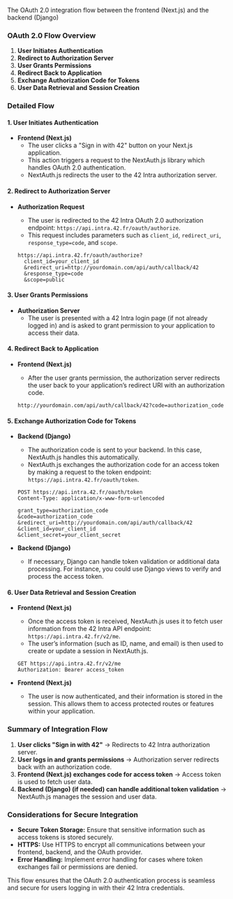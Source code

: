The OAuth 2.0 integration flow between the frontend (Next.js) and the backend (Django)
### **OAuth 2.0 Flow Overview**

1. **User Initiates Authentication**
2. **Redirect to Authorization Server**
3. **User Grants Permissions**
4. **Redirect Back to Application**
5. **Exchange Authorization Code for Tokens**
6. **User Data Retrieval and Session Creation**

### **Detailed Flow**

#### **1. User Initiates Authentication**

- **Frontend (Next.js)**
  - The user clicks a "Sign in with 42" button on your Next.js application.
  - This action triggers a request to the NextAuth.js library which handles OAuth 2.0 authentication.
  - NextAuth.js redirects the user to the 42 Intra authorization server.

#### **2. Redirect to Authorization Server**

- **Authorization Request**
  - The user is redirected to the 42 Intra OAuth 2.0 authorization endpoint: `https://api.intra.42.fr/oauth/authorize`.
  - This request includes parameters such as `client_id`, `redirect_uri`, `response_type=code`, and `scope`.

  ```plaintext
  https://api.intra.42.fr/oauth/authorize?
    client_id=your_client_id
    &redirect_uri=http://yourdomain.com/api/auth/callback/42
    &response_type=code
    &scope=public
  ```

#### **3. User Grants Permissions**

- **Authorization Server**
  - The user is presented with a 42 Intra login page (if not already logged in) and is asked to grant permission to your application to access their data.

#### **4. Redirect Back to Application**

- **Frontend (Next.js)**
  - After the user grants permission, the authorization server redirects the user back to your application’s redirect URI with an authorization code.

  ```plaintext
  http://yourdomain.com/api/auth/callback/42?code=authorization_code
  ```

#### **5. Exchange Authorization Code for Tokens**

- **Backend (Django)**
  - The authorization code is sent to your backend. In this case, NextAuth.js handles this automatically.
  - NextAuth.js exchanges the authorization code for an access token by making a request to the token endpoint: `https://api.intra.42.fr/oauth/token`.

  ```plaintext
  POST https://api.intra.42.fr/oauth/token
  Content-Type: application/x-www-form-urlencoded
  
  grant_type=authorization_code
  &code=authorization_code
  &redirect_uri=http://yourdomain.com/api/auth/callback/42
  &client_id=your_client_id
  &client_secret=your_client_secret
  ```

- **Backend (Django)**
  - If necessary, Django can handle token validation or additional data processing. For instance, you could use Django views to verify and process the access token.

#### **6. User Data Retrieval and Session Creation**

- **Frontend (Next.js)**
  - Once the access token is received, NextAuth.js uses it to fetch user information from the 42 Intra API endpoint: `https://api.intra.42.fr/v2/me`.
  - The user’s information (such as ID, name, and email) is then used to create or update a session in NextAuth.js.

  ```plaintext
  GET https://api.intra.42.fr/v2/me
  Authorization: Bearer access_token
  ```

- **Frontend (Next.js)**
  - The user is now authenticated, and their information is stored in the session. This allows them to access protected routes or features within your application.

### **Summary of Integration Flow**

1. **User clicks "Sign in with 42"** → Redirects to 42 Intra authorization server.
2. **User logs in and grants permissions** → Authorization server redirects back with an authorization code.
3. **Frontend (Next.js) exchanges code for access token** → Access token is used to fetch user data.
4. **Backend (Django) (if needed) can handle additional token validation** → NextAuth.js manages the session and user data.

### **Considerations for Secure Integration**

- **Secure Token Storage:** Ensure that sensitive information such as access tokens is stored securely.
- **HTTPS:** Use HTTPS to encrypt all communications between your frontend, backend, and the OAuth provider.
- **Error Handling:** Implement error handling for cases where token exchanges fail or permissions are denied.

This flow ensures that the OAuth 2.0 authentication process is seamless and secure for users logging in with their 42 Intra credentials.
